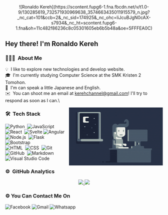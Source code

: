 <!-- [Ronaldo Kereh](https://scontent.fupg6-1.fna.fbcdn.net/v/t1.0-9/131369918_734004467493051_4663381366859807319_n.jpg?_nc_cat=108&ccb=2&_nc_sid=09cbfe&_nc_ohc=GK7sFPfL0NcAX9lWkB7&_nc_ht=scontent.fupg6-1.fna&oh=5a6ee3e26926c49ca4e731d7211f9f6a&oe=5FFF6FF3) -->
<center>
 ![Ronaldo Kereh](https://scontent.fupg6-1.fna.fbcdn.net/v/t1.0-9/130285619_732571930969638_3574663435011915579_n.jpg?_nc_cat=101&ccb=2&_nc_sid=174925&_nc_ohc=liJcuBJgN0cAX-s7934&_nc_ht=scontent.fupg6-1.fna&oh=11c482f86236c8c05301605eb6b5b48a&oe=5FFFEA0C)
</center>

<h2>Hey there! I'm Ronaldo Kereh</h2>

<!-- ## 👋 &nbsp;Hey there! I'm Aditya -->

### 👨🏻‍💻 &nbsp;About Me

💡 &nbsp;I like to explore new technologies and develop website.\
🎓 &nbsp;I'm currently studying Computer Science at the SMK Kristen 2 Tomohon.\
💬 &nbsp;I'm can speak a little Japanese and English.\
✉️ &nbsp;You can shoot me an email at kerehchannel@gmail.com! I'll try to respond as soon as I can.\

<img alt="Night Coding" src="https://raw.githubusercontent.com/AVS1508/AVS1508/master/assets/Night-Coding.gif" align="right"/>


### 🛠 &nbsp;Tech Stack

![Python](https://img.shields.io/badge/-Python-05122A?style=flat&logo=python)&nbsp;
![JavaScript](https://img.shields.io/badge/-JavaScript-05122A?style=flat&logo=javascript)&nbsp;
![React](https://img.shields.io/badge/-React-05122A?style=flat&logo=react)&nbsp;
![Svelte](https://img.shields.io/badge/-Svelte-05122A?style=flat&logo=svelte)
![Angular](https://img.shields.io/badge/-Angular-05122A?style=flat&logo=angular)
![Node.js](https://img.shields.io/badge/-Node.js-05122A?style=flat&logo=node.js)&nbsp;
![Flask](https://img.shields.io/badge/-Flask-05122A?style=flat&logo=flask)&nbsp;
![Bootstrap](https://img.shields.io/badge/-Bootstrap-05122A?style=flat&logo=bootstrap&logoColor=563D7C)\
![HTML](https://img.shields.io/badge/-HTML-05122A?style=flat&logo=HTML5)&nbsp;
![CSS](https://img.shields.io/badge/-CSS-05122A?style=flat&logo=CSS3&logoColor=1572B6)&nbsp;
![Git](https://img.shields.io/badge/-Git-05122A?style=flat&logo=git)&nbsp;
![GitHub](https://img.shields.io/badge/-GitHub-05122A?style=flat&logo=github)&nbsp;
![Markdown](https://img.shields.io/badge/-Markdown-05122A?style=flat&logo=markdown)\
![Visual Studio Code](https://img.shields.io/badge/-Visual%20Studio%20Code-05122A?style=flat&logo=visual-studio-code&logoColor=007ACC)&nbsp;

### ⚙️ &nbsp;GitHub Analytics

<center>
<a href="https://github.com/kereh">
  <img height="180em" src="https://github-readme-stats-eight-theta.vercel.app/api?username=kereh&show_icons=true&theme=algolia&include_all_commits=true&count_private=true"/>
  <img height="180em" src="https://github-readme-stats-eight-theta.vercel.app/api/top-langs/?username=kereh&layout=compact&langs_count=8&theme=algolia"/>
</a>
</center>

### ⚙️ You Can Contact Me On
![Facebook](https://img.shields.io/badge/-Ronaldo%20Kereh-05122A?style=flat&logo=facebook)
![Gmail](https://img.shields.io/badge/-kerehchannel@gmail-05122A?style=flat&logo=gmail)
![Whatsapp](https://img.shields.io/badge/-6289612225233-05122A?style=flat&logo=whatsapp)
